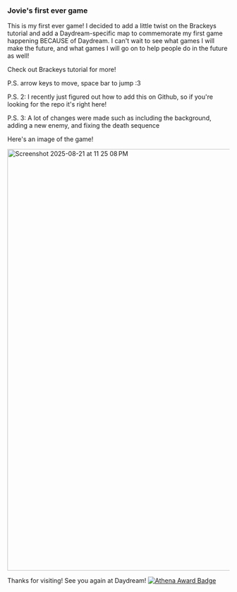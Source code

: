 ### Jovie's first ever game
This is my first ever game! I decided to add a little twist on the Brackeys tutorial and add a Daydream-specific map to commemorate my first game happening BECAUSE of Daydream. I can't wait to see what games I will make the future, and what games I will go on to help people do in the future as well!

Check out Brackeys tutorial for more!

P.S. arrow keys to move, space bar to jump :3

P.S. 2: I recently just figured out how to add this on Github, so if you're looking for the repo it's right here!

P.S. 3: A lot of changes were made such as including the background, adding a new enemy, and fixing the death sequence

Here's an image of the game!

<img width="1470" height="956" alt="Screenshot 2025-08-21 at 11 25 08 PM" src="https://github.com/user-attachments/assets/2b13dcc9-c6f3-4fa6-aba2-5c424d900a3d" />


Thanks for visiting! See you again at Daydream!
[![Athena Award Badge](https://img.shields.io/endpoint?url=https%3A%2F%2Faward.athena.hackclub.com%2Fapi%2Fbadge)](https://award.athena.hackclub.com?utm_source=readme)
